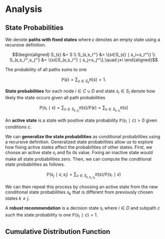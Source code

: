 # Analysis
## State Probabilities
We denote **paths with fixed states** where $ϵ$ denotes an empty state using a recursive definition.

$$\begin{aligned}
S_{ϵ} &= S \\
S_{ϵ,s_i^′} &= \{s∈S_{ϵ} ∣ s_i=s_i^′\} \\
S_{ϵ,s_i^′,s_j^′} &= \{s∈S_{ϵ,s_i^′} ∣ s_j=s_j^′\},\quad j≠i
\end{aligned}$$

The probability of all paths sums to one

$$ℙ(ϵ) = \sum_{s∈S_ϵ} π(s) = 1.$$

**State probabilities** for each node $i∈C∪D$ and state $s_i∈S_i$ denote how likely the state occurs given all path probabilities

$$ℙ(s_i∣ϵ) = \sum_{s∈S_{ϵ,s_i}} π(s) / ℙ(ϵ) = \sum_{s∈S_{ϵ,s_i}} π(s)$$

An **active state** is a state with positive state probability $ℙ(s_i∣c)>0$ given conditions $c.$

We can **generalize the state probabilities** as conditional probabilities using a recursive definition. Generalized state probabilities allow us to explore how fixing active states affect the probabilities of other states. First, we choose an active state $s_i$ and fix its value. Fixing an inactive state would make all state probabilities zero. Then, we can compute the conditional state probabilities as follows.

$$ℙ(s_j∣ϵ,s_i) = \sum_{s∈S_{ϵ,s_i,s_j}} π(s) / ℙ(s_i∣ϵ)$$

We can then repeat this process by choosing an active state from the new conditional state probabilities $s_k$ that is different from previously chosen states $k≠j.$

A **robust recommendation** is a decision state $s_i$ where $i∈D$ and subpath $c$ such the state probability is one $ℙ(s_i∣c)=1.$


## Cumulative Distribution Function
